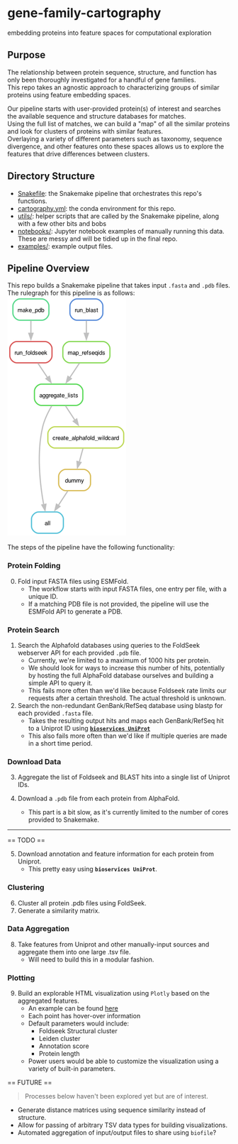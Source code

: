 # gene-family-cartography
embedding proteins into feature spaces for computational exploration

## Purpose
The relationship between protein sequence, structure, and function has only been thoroughly investigated for a handful of gene families.  
This repo takes an agnostic approach to characterizing groups of similar proteins using feature embedding spaces.  

Our pipeline starts with user-provided protein(s) of interest and searches the available sequence and structure databases for matches.  
Using the full list of matches, we can build a "map" of all the similar proteins and look for clusters of proteins with similar features.  
Overlaying a variety of different parameters such as taxonomy, sequence divergence, and other features onto these spaces allows us to explore the features that drive differences between clusters.

## Directory Structure
- [Snakefile](Snakefile): the Snakemake pipeline that orchestrates this repo's functions.
- [cartography.yml](cartography.yml): the conda environment for this repo.
- [utils/](utils/): helper scripts that are called by the Snakemake pipeline, along with a few other bits and bobs
- [notebooks/](notebooks/): Jupyter notebook examples of manually running this data. These are messy and will be tidied up in the final repo.
- [examples/](examples/): example output files.

## Pipeline Overview
This repo builds a Snakemake pipeline that takes input `.fasta` and `.pdb` files.
The rulegraph for this pipeline is as follows:  
![rulegraph](rulegraph.png)

The steps of the pipeline have the following functionality:

### Protein Folding
0. Fold input FASTA files using ESMFold.
    - The workflow starts with input FASTA files, one entry per file, with a unique ID.
    - If a matching PDB file is not provided, the pipeline will use the ESMFold API to generate a PDB.

### Protein Search
1. Search the Alphafold databases using queries to the FoldSeek webserver API for each provided `.pdb` file.  
    - Currently, we're limited to a maximum of 1000 hits per protein.  
    - We should look for ways to increase this number of hits, potentially by hosting the full AlphaFold database ourselves and building a simple API to query it.
    - This fails more often than we'd like because Foldseek rate limits our requests after a certain threshold. The actual threshold is unknown.  
2. Search the non-redundant GenBank/RefSeq database using blastp for each provided `.fasta` file.  
    - Takes the resulting output hits and maps each GenBank/RefSeq hit to a Uniprot ID using [**`bioservices UniProt`**](https://bioservices.readthedocs.io/en/latest/references.html#module-bioservices.uniprot)
    - This also fails more often than we'd like if multiple queries are made in a short time period.

### Download Data
3. Aggregate the list of Foldseek and BLAST hits into a single list of Uniprot IDs.  

4. Download a `.pdb` file from each protein from AlphaFold.  
    - This part is a bit slow, as it's currently limited to the number of cores provided to Snakemake.

---
== TODO ==

5. Download annotation and feature information for each protein from Uniprot.  
    - This pretty easy using **`bioservices UniProt`**.  

### Clustering

6. Cluster all protein .pdb files using FoldSeek.  
7. Generate a similarity matrix.

### Data Aggregation

8. Take features from Uniprot and other manually-input sources and aggregate them into one large .tsv file.
    - Will need to build this in a modular fashion.

### Plotting

9. Build an explorable HTML visualization using `Plotly` based on the aggregated features.  
    - An example can be found [here](examples/scatter.html)
    - Each point has hover-over information
    - Default parameters would include:
        - Foldseek Structural cluster
        - Leiden cluster
        - Annotation score
        - Protein length
    - Power users would be able to customize the visualization using a variety of built-in parameters.

== FUTURE ==
> Processes below haven't been explored yet but are of interest.

- Generate distance matrices using sequence similarity instead of structure.
- Allow for passing of arbitrary TSV data types for building visualizations.
- Automated aggregation of input/output files to share using `biofile`?
